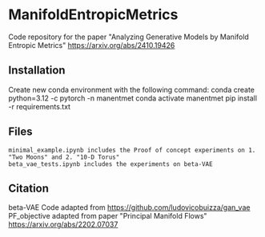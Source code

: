 # ManifoldEntropicMetrics
Code repository for the paper "Analyzing Generative Models by Manifold Entropic Metrics" https://arxiv.org/abs/2410.19426

## Installation
Create new conda environment with the following command:
conda create python=3.12 -c pytorch -n manentmet
conda activate manentmet
pip install -r requirements.txt

## Files
    minimal_example.ipynb includes the Proof of concept experiments on 1. "Two Moons" and 2. "10-D Torus"
    beta_vae_tests.ipynb includes the experiments on beta-VAE

## Citation
beta-VAE Code adapted from https://github.com/ludovicobuizza/gan_vae
PF_objective adapted from paper "Principal Manifold Flows" https://arxiv.org/abs/2202.07037